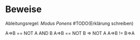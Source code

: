 # Beweise
Ableitungsregel: *Modus Ponens* #TODO(Erklärung schreiben)

A=>B == NOT A AND B
A=>B == NOT B => NOT A
A=>B != B=>A